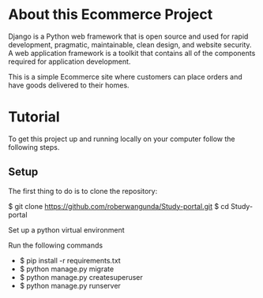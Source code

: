 # About this Ecommerce Project 
Django is a Python web framework that is open source and used for rapid development, pragmatic, maintainable, clean design, and website security. A web application framework is a toolkit that contains all of the components required for application development.

This is a simple Ecommerce site where customers can place orders and have goods delivered to their homes.

# Tutorial 
To get this project up and running locally on your computer follow the following steps.

## Setup
The first thing to do is to clone the repository:

$ git clone https://github.com/roberwangunda/Study-portal.git
$ cd Study-portal

Set up a python virtual environment

Run the following commands 

* $ pip install -r requirements.txt
* $ python manage.py migrate
* $ python manage.py createsuperuser
* $ python manage.py runserver

